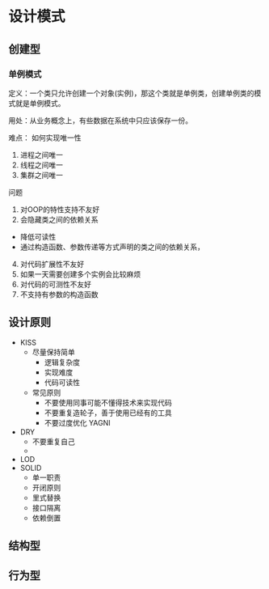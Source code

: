 # 设计模式

## 创建型

### 单例模式

定义：一个类只允许创建一个对象(实例)，那这个类就是单例类，创建单例类的模式就是单例模式。

用处：从业务概念上，有些数据在系统中只应该保存一份。

难点： 如何实现唯一性

1. 进程之间唯一
2. 线程之间唯一
3. 集群之间唯一

问题

1. 对OOP的特性支持不友好
2. 会隐藏类之间的依赖关系

- 降低可读性
- 通过构造函数、参数传递等方式声明的类之间的依赖关系，

4. 对代码扩展性不友好
5. 如果一天需要创建多个实例会比较麻烦
6. 对代码的可测性不友好
7. 不支持有参数的构造函数

## 设计原则

- KISS
  - 尽量保持简单
    - 逻辑复杂度
    - 实现难度
    - 代码可读性
  - 常见原则
    - 不要使用同事可能不懂得技术来实现代码
    - 不要重复造轮子，善于使用已经有的工具
    - 不要过度优化 YAGNI
- DRY
  - 不要重复自己
  -
- LOD
- SOLID
  - 单一职责
  - 开闭原则
  - 里式替换
  - 接口隔离
  - 依赖倒置

## 结构型

## 行为型